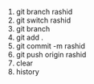 1.  git branch rashid 
 2.  git switch rashid 
 3.  git branch 
 4.  git add . 
 5.  git commit -m rashid 
 6.  git push origin rashid 
 7.  clear 
 8.  history 
